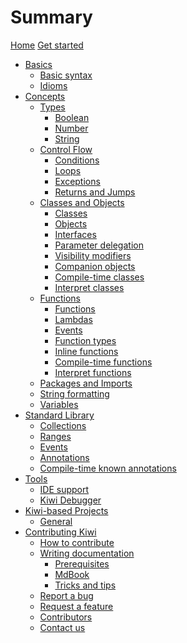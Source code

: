 # Summary

[Home](home.md)
[Get started](get-started.md)

- [Basics]()
  - [Basic syntax](basics/syntax.md)
  - [Idioms](basics/idioms.md)
- [Concepts]()
  - [Types]()
    - [Boolean](concepts/types/boolean.md)
    - [Number](concepts/types/number.md)
    - [String](concepts/types/string.md)
  - [Control Flow]()
    - [Conditions](concepts/control-flow/conditions.md)
    - [Loops](concepts/control-flow/loops.md)
    - [Exceptions](concepts/control-flow/exceptions.md)
    - [Returns and Jumps](concepts/control-flow/returns-and-jumps.md)
  - [Classes and Objects]()
    - [Classes](concepts/classes-and-objects/classes.md)
    - [Objects](concepts/classes-and-objects/objects.md)
    - [Interfaces](concepts/classes-and-objects/interfaces.md)
    - [Parameter delegation](concepts/classes-and-objects/parameter-delegation.md)
    - [Visibility modifiers](concepts/classes-and-objects/visibility-modifiers.md)
    - [Companion objects](concepts/classes-and-objects/companion-objects.md)
    - [Compile-time classes](concepts/classes-and-objects/compile-time-classes.md)
    - [Interpret classes](concepts/classes-and-objects/interpret-classes.md)
  - [Functions]()
    - [Functions](concepts/functions/functions.md)
    - [Lambdas](concepts/functions/lambdas.md)
    - [Events](concepts/functions/events.md)
    - [Function types](concepts/functions/function-types.md)
    - [Inline functions](concepts/functions/inline-functions.md)
    - [Compile-time functions](concepts/compile-time/compile-time-functions.md)
    - [Interpret functions](concepts/compile-time/interpret-functions.md)
  - [Packages and Imports](concepts/packages-and-imports.md)
  - [String formatting](concepts/string-formatting.md)
  - [Variables](concepts/variables.md)
- [Standard Library]()
  - [Collections](standard-library/collections.md)
  - [Ranges](standard-library/ranges.md)
  - [Events](standard-library/events.md)
  - [Annotations](standard-library/annotations.md)
  - [Compile-time known annotations](standard-library/compile-time-known-annotations.md)
- [Tools]()
  - [IDE support](tools/ide.md)
  - [Kiwi Debugger](tools/kiwi-debugger.md)
- [Kiwi-based Projects]()
  - [General](projects/overview.md)
- [Contributing Kiwi]()
  - [How to contribute](contributing/overview.md)
  - [Writing documentation]()
    - [Prerequisites](contributing/documentation/prerequisites.md)
    - [MdBook](contributing/documentation/mdbook.md)
    - [Tricks and tips](contributing/documentation/tricks-and-tips.md)
  - [Report a bug](contributing/report-a-bug.md)
  - [Request a feature](contributing/request-a-feature.md)
  - [Contributors](contributing/contributors.md)
  - [Contact us](contributing/contact-us.md)



